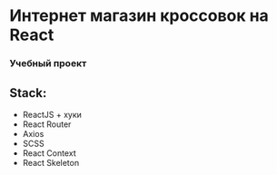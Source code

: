 # Интернет магазин кроссовок на React

### Учебный проект

## Stack:
- ReactJS + хуки
- React Router
- Axios
- SCSS
- React Context
- React Skeleton
